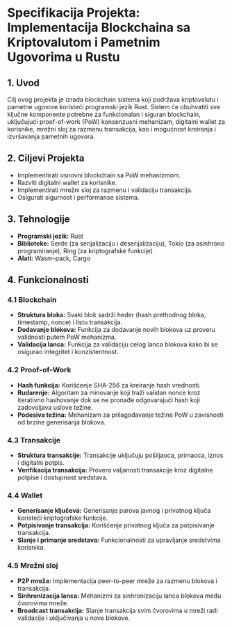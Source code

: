 # Specifikacija Projekta: Implementacija Blockchaina sa Kriptovalutom i Pametnim Ugovorima u Rustu

## 1. Uvod

Cilj ovog projekta je izrada blockchain sistema koji podržava kriptovalutu i pametne ugovore koristeći programski jezik Rust. Sistem će obuhvatiti sve ključne komponente potrebne za funkcionalan i siguran blockchain, uključujući proof-of-work (PoW) konsenzusni mehanizam, digitalni wallet za korisnike, mrežni sloj za razmenu transakcija, kao i mogućnost kreiranja i izvršavanja pametnih ugovora.

## 2. Ciljevi Projekta

- Implementirati osnovni blockchain sa PoW mehanizmom.
- Razviti digitalni wallet za korisnike.
- Implementirati mrežni sloj za razmenu i validaciju transakcija.
- Osigurati sigurnost i performanse sistema.

## 3. Tehnologije

- **Programski jezik:** Rust
- **Biblioteke:** Serde (za serijalizaciju i deserijalizaciju), Tokio (za asinhrono programiranje), Ring (za kriptografske funkcije)
- **Alati:** Wasm-pack, Cargo

## 4. Funkcionalnosti

### 4.1 Blockchain

- **Struktura bloka:** Svaki blok sadrži heder (hash prethodnog bloka, timestamp, nonce) i listu transakcija.
- **Dodavanje blokova:** Funkcija za dodavanje novih blokova uz proveru validnosti putem PoW mehanizma.
- **Validacija lanca:** Funkcija za validaciju celog lanca blokova kako bi se osigurao integritet i konzistentnost.

### 4.2 Proof-of-Work

- **Hash funkcija:** Korišćenje SHA-256 za kreiranje hash vrednosti.
- **Rudarenje:** Algoritam za minovanje koji traži validan nonce kroz iterativno hashovanje dok se ne pronađe odgovarajući hash koji zadovoljava uslove težine.
- **Podesiva težina:** Mehanizam za prilagođavanje težine PoW u zavisnosti od brzine generisanja blokova.

### 4.3 Transakcije

- **Struktura transakcije:** Transakcije uključuju pošiljaoca, primaoca, iznos i digitalni potpis.
- **Verifikacija transakcija:** Provera valjanosti transakcije kroz digitalne potpise i dostupnost sredstava.

### 4.4 Wallet

- **Generisanje ključeva:** Generisanje parova javnog i privatnog ključa koristeći kriptografske funkcije.
- **Potpisivanje transakcija:** Korišćenje privatnog ključa za potpisivanje transakcija.
- **Slanje i primanje sredstava:** Funkcionalnosti za upravljanje sredstvima korisnika.

### 4.5 Mrežni sloj

- **P2P mreža:** Implementacija peer-to-peer mreže za razmenu blokova i transakcija.
- **Sinhronizacija lanca:** Mehanizmi za sinhronizaciju lanca blokova među čvorovima mreže.
- **Broadcast transakcija:** Slanje transakcija svim čvorovima u mreži radi validacije i uključivanja u nove blokove.
